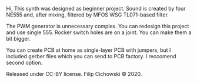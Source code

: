 Hi, 
This synth was designed as beginner project. Sound is created by four NE555 and, after mixing, filtered by MFOS WSG TL071-based filter.

The PWM generator is unnecessary complex. You can redesign this project and use single 555.
Rocker switch holes are on a joint. You can make them a bit bigger. 

You can create PCB at home as single-layer PCB with jumpers, but I included gerber files which you can send to PCB factory. I reccomend second option.

Released under CC-BY license. Filip Cichowski © 2020.
